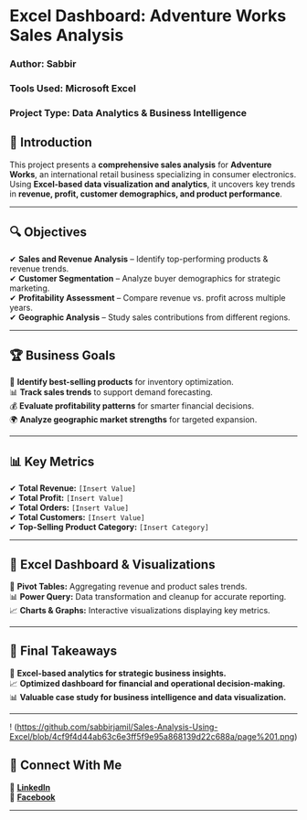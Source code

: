 # **Excel Dashboard: Adventure Works Sales Analysis**  
### **Author:** Sabbir  
### **Tools Used:** Microsoft Excel  
### **Project Type:** Data Analytics & Business Intelligence  

## **📌 Introduction**
This project presents a **comprehensive sales analysis** for **Adventure Works**, an international retail business specializing in consumer electronics. Using **Excel-based data visualization and analytics**, it uncovers key trends in **revenue, profit, customer demographics, and product performance**.

---

## **🔍 Objectives**
✔ **Sales and Revenue Analysis** – Identify top-performing products & revenue trends.  
✔ **Customer Segmentation** – Analyze buyer demographics for strategic marketing.  
✔ **Profitability Assessment** – Compare revenue vs. profit across multiple years.  
✔ **Geographic Analysis** – Study sales contributions from different regions.  

---

## **🏆 Business Goals**
🚀 **Identify best-selling products** for inventory optimization.  
📊 **Track sales trends** to support demand forecasting.  
💰 **Evaluate profitability patterns** for smarter financial decisions.  
🌍 **Analyze geographic market strengths** for targeted expansion.  

---

## **📊 Key Metrics**
✔ **Total Revenue:** `[Insert Value]`  
✔ **Total Profit:** `[Insert Value]`  
✔ **Total Orders:** `[Insert Value]`  
✔ **Total Customers:** `[Insert Value]`  
✔ **Top-Selling Product Category:** `[Insert Category]`  

---

## **📡 Excel Dashboard & Visualizations**
📌 **Pivot Tables:** Aggregating revenue and product sales trends.  
📊 **Power Query:** Data transformation and cleanup for accurate reporting.  
📈 **Charts & Graphs:** Interactive visualizations displaying key metrics.  

---

## **🚀 Final Takeaways**
📂 **Excel-based analytics for strategic business insights.**  
📈 **Optimized dashboard for financial and operational decision-making.**  
📊 **Valuable case study for business intelligence and data visualization.**  

---
! (https://github.com/sabbirjamil/Sales-Analysis-Using-Excel/blob/4cf9f4d44ab63c6e3ff5f9e95a868139d22c688a/page%201.png)

## **📲 Connect With Me**
🔗 [**LinkedIn**](https://www.linkedin.com/in/sabbirjamilsuchon)  
📘 [**Facebook**](https://www.facebook.com/sabbirjamilsuchon)  

---
